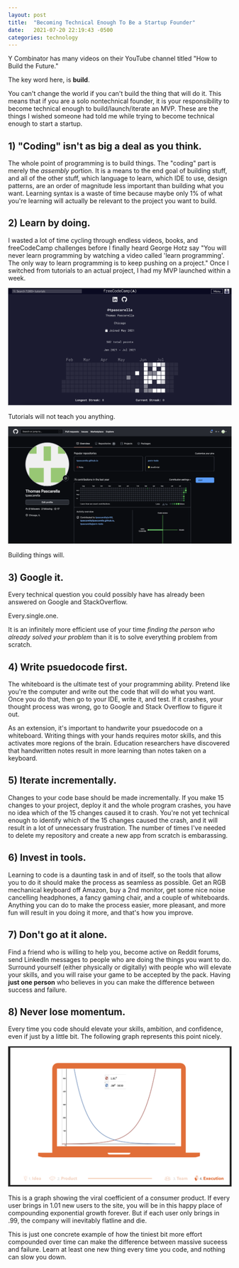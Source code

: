 ```yaml
---
layout: post
title:  "Becoming Technical Enough To Be a Startup Founder"
date:   2021-07-20 22:19:43 -0500
categories: technology
---
```

Y Combinator has many videos on their YouTube channel titled "How to Build the Future." 

The key word here, is **build**. 

You can't change the world if you can't build the thing that will do it. This means that if you are a solo nontechnical founder, it is your responsibility to become technical enough to build/launch/iterate an MVP. These are the things I wished someone had told me while trying to become technical enough to start a startup.

## 1) "Coding" isn't as big a deal as you think.

The whole point of programming is to build things. The "coding" part is merely the *assembly* portion. It is a means to the end goal of building stuff, and all of the other stuff, which language to learn, which IDE to use, design patterns, are an order of magnitude less important than building what you want. Learning syntax is a waste of time because maybe only 1% of what you're learning will actually be relevant to the project you want to build.

## 2) Learn by doing.

I wasted a lot of time cycling through endless videos, books, and freeCodeCamp challenges before I finally heard George Hotz say "You will never learn programming by watching a video called 'learn programming'. The only way to learn programming is to keep pushing on a project." Once I switched from tutorials to an actual project, I had my MVP launched within a week. 

![freeCodeCamp](/assets/fcc.png)

Tutorials will not teach you anything.

![GitHub](/assets/github.png)

Building things will.

## 3) Google it.

Every technical question you could possibly have has already been answered on Google and StackOverflow. 

Every.single.one. 

It is an infinitely more efficient use of your time *finding the person who already solved your problem* than it is to solve everything problem from scratch.

## 4) Write psuedocode first.

The whiteboard is the ultimate test of your programming ability. Pretend like you're the computer and write out the code that will do what you want. Once you do that, then go to your IDE, write it, and test. If it crashes, your thought process was wrong, go to Google and Stack Overflow to figure it out. 

As an extension, it's important to handwrite your psuedocode on a whiteboard. Writing things with your hands requires motor skills, and this activates more regions of the brain. Education researchers have discovered that handwritten notes result in more learning than notes taken on a keyboard.

## 5) Iterate incrementally.

Changes to your code base should be made incrementally. If you make 15 changes to your project, deploy it and the whole program crashes, you have no idea which of the 15 changes caused it to crash. You're not yet technical enough to identify which of the 15 changes caused the crash, and it will result in a lot of unnecessary frustration. The number of times I've needed to delete my repository and create a new app from scratch is embarassing. 

## 6) Invest in tools.

Learning to code is a daunting task in and of itself, so the tools that allow you to do it should make the process as seamless as possible. Get an RGB mechanical keyboard off Amazon, buy a 2nd monitor, get some nice noise cancelling headphones, a fancy gaming chair, and a couple of whiteboards. Anything you can do to make the process easier, more pleasant, and more fun will result in you doing it more, and that's how you improve.

## 7) Don't go at it alone.

Find a friend who is willing to help you, become active on Reddit forums, send LinkedIn messages to people who are doing the things you want to do. Surround yourself (either physically or digitally) with people who will elevate your skills, and you will raise your game to be accepted by the pack. Having **just one person** who believes in you can make the difference between success and failure.

## 8) Never lose momentum.

Every time you code should elevate your skills, ambition, and confidence, even if just by a little bit. The following graph represents this point nicely. 

![The difference between success and failure](/assets/compounding.png)

This is a graph showing the viral coefficient of a consumer product. If every user brings in 1.01 new users to the site, you will be in this happy place of compounding exponential growth forever. But if each user only brings in .99, the company will inevitably flatline and die. 

This is just one concrete example of how the tiniest bit more effort compounded over time can make the difference between massive suceess and failure. Learn at least one new thing every time you code, and nothing can slow you down.
